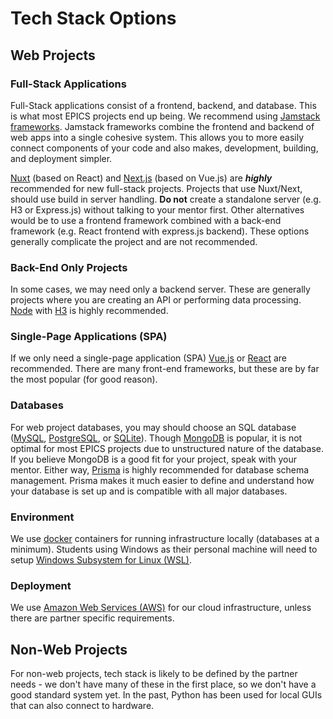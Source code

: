 # Tech Stack Options

## Web Projects

### Full-Stack Applications

Full-Stack applications consist of a frontend, backend, and database. This is what most EPICS projects end up being. We recommend using [Jamstack frameworks](https://jamstack.org). Jamstack frameworks combine the frontend and backend of web apps into a single cohesive system. This allows you to more easily connect components of your code and also makes, development, building, and deployment simpler.

[Nuxt](https://nuxt.com) (based on React) and [Next.js](https://nextjs.org) (based on Vue.js) are ***highly*** recommended for new full-stack projects. Projects that use Nuxt/Next, should use build in server handling. **Do not** create a standalone server (e.g. H3 or Express.js) without talking to your mentor first. Other alternatives would be to use a frontend framework combined with a back-end framework (e.g. React frontend with express.js backend). These options generally complicate the project and are not recommended.

### Back-End Only Projects

In some cases, we may need only a backend server. These are generally projects where you are creating an API or performing data processing. [Node](https://nodejs.org) with [H3](https://github.com/unjs/h3) is highly recommended.

### Single-Page Applications (SPA)

If we only need a single-page application (SPA) [Vue.js](https://vuejs.org) or [React](https://react.dev) are recommended. There are many front-end frameworks, but these are by far the most popular (for good reason).

### Databases

For web project databases, you may should choose an SQL database ([MySQL](https://www.mysql.com), [PostgreSQL](https://www.postgresql.org), or [SQLite](https://www.sqlite.org/index.html)). Though [MongoDB](https://www.mongodb.com) is popular, it is not optimal for most EPICS projects due to unstructured nature of the database. If you believe MongoDB is a good fit for your project, speak with your mentor. Either way, [Prisma](https://www.prisma.io) is highly recommended for database schema management. Prisma makes it much easier to define and understand how your database is set up and is compatible with all major databases.

### Environment

We use [docker](https://www.docker.com) containers for running infrastructure locally (databases at a minimum). Students using Windows as their personal machine will need to setup [Windows Subsystem for Linux (WSL)](https://learn.microsoft.com/en-us/windows/wsl/install).

### Deployment

We use [Amazon Web Services (AWS)](https://aws.amazon.com) for our cloud infrastructure, unless there are partner specific requirements.

## Non-Web Projects

For non-web projects, tech stack is likely to be defined by the partner needs - we don't have many of these in the first place, so we don't have a good standard system yet. In the past, Python has been used for local GUIs that can also connect to hardware.
